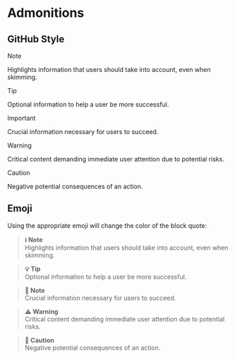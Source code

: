 # Admonitions

## GitHub Style
> [!NOTE]  
> Highlights information that users should take into account, even when skimming.

> [!TIP]
> Optional information to help a user be more successful.

> [!IMPORTANT]  
> Crucial information necessary for users to succeed.

> [!WARNING]  
> Critical content demanding immediate user attention due to potential risks.

> [!CAUTION]
> Negative potential consequences of an action.

## Emoji
Using the appropriate emoji will change the color of the block quote:

> **ℹ️ Note** \
> Highlights information that users should take into account, even when skimming.

> **💡 Tip** \
> Optional information to help a user be more successful.

> **💬 Note** \
> Crucial information necessary for users to succeed.

> **⚠️ Warning** \
> Critical content demanding immediate user attention due to potential risks.

> **🛑 Caution** \
> Negative potential consequences of an action.
